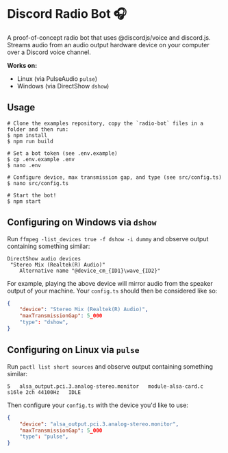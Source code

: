 # Discord Radio Bot 🎧

A proof-of-concept radio bot that uses @discordjs/voice and discord.js. Streams audio from an audio output hardware device on your computer over a Discord voice channel.

**Works on:**

- Linux (via PulseAudio `pulse`)
- Windows (via DirectShow `dshow`)

## Usage

```sh-session
# Clone the examples repository, copy the `radio-bot` files in a folder and then run:
$ npm install
$ npm run build

# Set a bot token (see .env.example)
$ cp .env.example .env
$ nano .env

# Configure device, max transmission gap, and type (see src/config.ts)
$ nano src/config.ts

# Start the bot!
$ npm start
```

## Configuring on Windows via `dshow`

Run `ffmpeg -list_devices true -f dshow -i dummy` and observe output containing something similar:

```
DirectShow audio devices
 "Stereo Mix (Realtek(R) Audio)"
    Alternative name "@device_cm_{ID1}\wave_{ID2}"
```

For example, playing the above device will mirror audio from the speaker output of your machine. Your `config.ts` should then be considered like so:

```json
{
	"device": "Stereo Mix (Realtek(R) Audio)",
	"maxTransmissionGap": 5_000
	"type": "dshow",
}
```

## Configuring on Linux via `pulse`

Run `pactl list short sources` and observe output containing something similar:

```
5   alsa_output.pci.3.analog-stereo.monitor   module-alsa-card.c   s16le 2ch 44100Hz   IDLE
```

Then configure your `config.ts` with the device you'd like to use:

```json
{
	"device": "alsa_output.pci.3.analog-stereo.monitor",
	"maxTransmissionGap": 5_000
	"type": "pulse",
}
```
